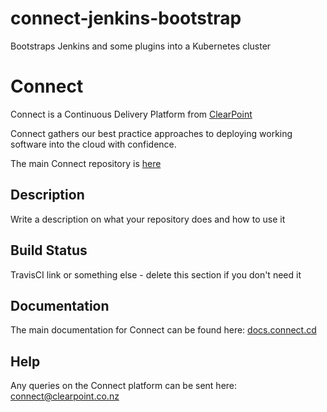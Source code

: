 # connect-jenkins-bootstrap
Bootstraps Jenkins and some plugins into a Kubernetes cluster

# Connect
Connect is a Continuous Delivery Platform from [ClearPoint](http://clearpoint.co.nz)  

Connect gathers our best practice approaches to deploying working software into the cloud with confidence.

The main Connect repository is [here](https://github.com/ClearPointNZ/connect)

## Description
Write a description on what your repository does and how to use it

## Build Status
TravisCI link or something else - delete this section if you don't need it

## Documentation
The main documentation for Connect can be found here: [docs.connect.cd](http://docs.connect.cd)

## Help
Any queries on the Connect platform can be sent here: <connect@clearpoint.co.nz>
